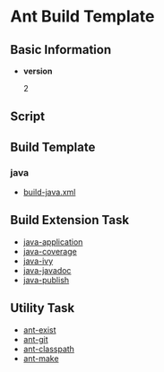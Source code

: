 Ant Build Template
==================

Basic Information
-----------------

* __version__

    2

Script
------

Build Template
--------------

### java

* [build-java.xml](doc/build-java.md)

Build Extension Task
--------------------

* [java-application](doc/java-application.md)
* [java-coverage](doc/java-coverage.md)
* [java-ivy](doc/java-ivy.md)
* [java-javadoc](doc/java-javadoc.md)
* [java-publish](doc/java-publish.md)

Utility Task
------------

* [ant-exist](doc/ant-exist.md)
* [ant-git](doc/ant-git.md)
* [ant-classpath](doc/ant-classpath.md)
* [ant-make](doc/ant-make.md)

